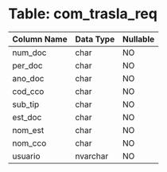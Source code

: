 # Table: com_trasla_req

| Column Name | Data Type | Nullable |
|-------------|-----------|----------|
| num_doc | char | NO |
| per_doc | char | NO |
| ano_doc | char | NO |
| cod_cco | char | NO |
| sub_tip | char | NO |
| est_doc | char | NO |
| nom_est | char | NO |
| nom_cco | char | NO |
| usuario | nvarchar | NO |
